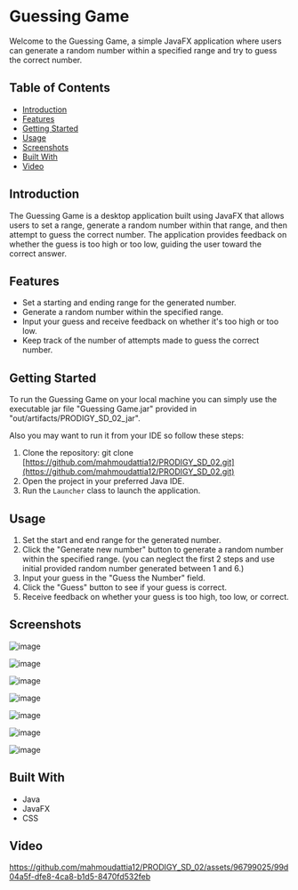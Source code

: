 # Guessing Game

Welcome to the Guessing Game, a simple JavaFX application where users can generate a random number within a specified range and try to guess the correct number.

## Table of Contents

- [Introduction](#introduction)
- [Features](#features)
- [Getting Started](#getting-started)
- [Usage](#usage)
- [Screenshots](#screenshots)
- [Built With](#built-with)
- [Video](#video)

## Introduction

The Guessing Game is a desktop application built using JavaFX that allows users to set a range, generate a random number within that range, and then attempt to guess the correct number. The application provides feedback on whether the guess is too high or too low, guiding the user toward the correct answer.

## Features

- Set a starting and ending range for the generated number.
- Generate a random number within the specified range.
- Input your guess and receive feedback on whether it's too high or too low.
- Keep track of the number of attempts made to guess the correct number.

## Getting Started

To run the Guessing Game on your local machine you can simply use the executable jar file "Guessing Game.jar" provided in "out/artifacts/PRODIGY_SD_02_jar". 

Also you may want to run it from your IDE so follow these steps:

1. Clone the repository:
git clone [https://github.com/mahmoudattia12/PRODIGY_SD_02.git](https://github.com/mahmoudattia12/PRODIGY_SD_02.git)
2. Open the project in your preferred Java IDE.
3. Run the `Launcher` class to launch the application.

## Usage

1. Set the start and end range for the generated number.
2. Click the "Generate new number" button to generate a random number within the specified range.
(you can neglect the first 2 steps and use initial provided random number generated between 1 and 6.)
3. Input your guess in the "Guess the Number" field.
4. Click the "Guess" button to see if your guess is correct.
5. Receive feedback on whether your guess is too high, too low, or correct.

## Screenshots

![image](https://github.com/mahmoudattia12/PRODIGY_SD_02/assets/96799025/e6484f95-c98a-43cb-b33b-a32e8c223bbb)

![image](https://github.com/mahmoudattia12/PRODIGY_SD_02/assets/96799025/96302274-c68d-4990-910e-c859f08090a1)

![image](https://github.com/mahmoudattia12/PRODIGY_SD_02/assets/96799025/88d25375-84f9-41e4-928e-72fdcd9e82fb)

![image](https://github.com/mahmoudattia12/PRODIGY_SD_02/assets/96799025/96fa4c50-49d2-4bd8-ae75-a67bc939ac82)

![image](https://github.com/mahmoudattia12/PRODIGY_SD_02/assets/96799025/f282b156-09d6-45b2-a4a6-e5a6d2b7005e)

![image](https://github.com/mahmoudattia12/PRODIGY_SD_02/assets/96799025/a62ba501-df2a-4a97-89cf-62396f55162c)

![image](https://github.com/mahmoudattia12/PRODIGY_SD_02/assets/96799025/5356a0ec-207c-4f0b-acb7-1b9532e2632e)

## Built With

- Java
- JavaFX
- CSS

## Video

https://github.com/mahmoudattia12/PRODIGY_SD_02/assets/96799025/99d04a5f-dfe8-4ca8-b1d5-8470fd532feb
